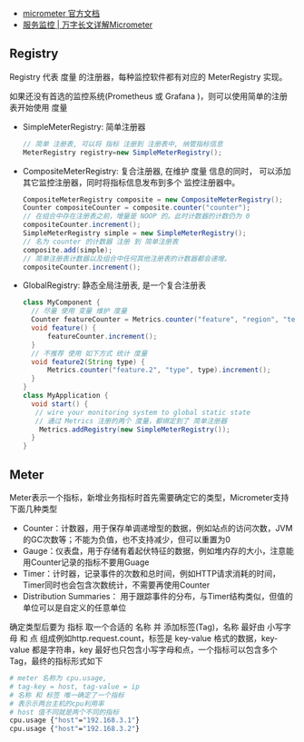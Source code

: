 - [micrometer 官方文档](https://docs.micrometer.io/micrometer/reference/)
- [服务监控 | 万字长文详解Micrometer](https://www.cnblogs.com/cjsblog/p/11556029.html)

## Registry

Registry 代表 度量 的注册器，每种监控软件都有对应的 MeterRegistry 实现。

如果还没有首选的监控系统(Prometheus 或 Grafana )，则可以使用简单的注册表开始使用 度量

- SimpleMeterRegistry: 简单注册器
    ```java
    // 简单 注册表, 可以将 指标 注册到 注册表中, 纳管指标信息
    MeterRegistry registry=new SimpleMeterRegistry();
    ```
- CompositeMeterRegistry: 复合注册器, 在维护 度量 信息的同时， 
可以添加 其它监控注册器，同时将指标信息发布到多个 监控注册器中。
  ```java
  CompositeMeterRegistry composite = new CompositeMeterRegistry();
  Counter compositeCounter = composite.counter("counter");
  // 在组合中存在注册表之前，增量是 NOOP 的。此时计数器的计数仍为 0
  compositeCounter.increment();
  SimpleMeterRegistry simple = new SimpleMeterRegistry();
  // 名为 counter 的计数器 注册 到 简单注册表
  composite.add(simple);
  // 简单注册表计数器以及组合中任何其他注册表的计数器都会递增。
  compositeCounter.increment();
  ```

- GlobalRegistry: 静态全局注册表, 是一个复合注册表
  ```java
  class MyComponent {
    // 尽量 使用 变量 维护 度量
    Counter featureCounter = Metrics.counter("feature", "region", "test");
    void feature() {
        featureCounter.increment();
    }
    // 不推荐 使用 如下方式 统计 度量
    void feature2(String type) {
        Metrics.counter("feature.2", "type", type).increment();
    }
  }
  class MyApplication {
    void start() {
     // wire your monitoring system to global static state
     // 通过 Metrics 注册的两个 度量，都绑定到了 简单注册器
      Metrics.addRegistry(new SimpleMeterRegistry());
    }
  }
  ```

## Meter

Meter表示一个指标，新增业务指标时首先需要确定它的类型，Micrometer支持下面几种类型

- Counter：计数器，用于保存单调递增型的数据，例如站点的访问次数，JVM的GC次数等；不能为负值，也不支持减少，但可以重置为0
- Gauge：仪表盘，用于存储有着起伏特征的数据，例如堆内存的大小，注意能用Counter记录的指标不要用Guage
- Timer：计时器，记录事件的次数和总时间，例如HTTP请求消耗的时间，Timer同时也会包含次数统计，不需要再使用Counter
- Distribution Summaries： 用于跟踪事件的分布，与Timer结构类似，但值的单位可以是自定义的任意单位

确定类型后要为 指标 取一个合适的 名称 并 添加标签(Tag)，名称 最好由 小写字母 和 点 组成例如http.request.count，标签是
key-value 格式的数据，key-value 都是字符串，key 最好也只包含小写字母和点，一个指标可以包含多个Tag，最终的指标形式如下

```bash
# meter 名称为 cpu.usage,
# tag-key = host, tag-value = ip
# 名称 和 标签 唯一确定了一个指标
# 表示示两台主机的cpu利用率
# host 值不同就是两个不同的指标
cpu.usage {"host"="192.168.3.1"}
cpu.usage {"host"="192.168.3.2"}

```












